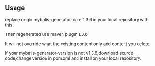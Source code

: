 ## Usage

replace  origin mybatis-generator-core 1.3.6 in your local repository with this.

Then regenerated use maven plugin 1.3.6

It will not override what the existing content,only add content you delete.

If your mybatis-generator-version is not v1.3.6,download source code,change version in pom.xml and install on your local repository.
